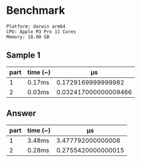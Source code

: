 # Benchmark

```
Platform: darwin arm64
CPU: Apple M3 Pro 11 Cores
Memory: 18.00 GB
```

## Sample 1

| part | time (~) | μs                   |
| ---- | -------- | -------------------- |
| 1    | 0.17ms   | 0.1729169999999982   |
| 2    | 0.03ms   | 0.032417000000009466 |

## Answer

| part | time (~) | μs                 |
| ---- | -------- | ------------------ |
| 1    | 3.48ms   | 3.477792000000008  |
| 2    | 0.28ms   | 0.2755420000000015 |
